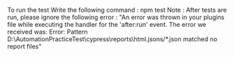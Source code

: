 To run the test Write the following command : npm test
Note : After tests are run, please ignore the following error : 
"An error was thrown in your plugins file while executing the handler for the 'after:run' event.
The error we received was:
Error: Pattern D:\AutomationPracticeTest\cypress\reports\html\.jsons/*.json matched no report files"
